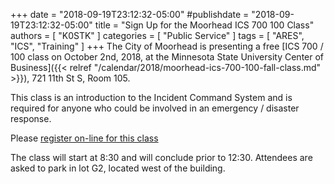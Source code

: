 +++
date = "2018-09-19T23:12:32-05:00"
#publishdate = "2018-09-19T23:12:32-05:00"
title = "Sign Up for the Moorhead ICS 700 100 Class"
authors = [ "K0STK" ]
categories = [ "Public Service" ]
tags = [ "ARES", "ICS", "Training" ]
+++
The City of Moorhead is presenting a free
[ICS 700 / 100 class on October 2nd, 2018, at the Minnesota State University Center of Business]({{< relref "/calendar/2018/moorhead-ics-700-100-fall-class.md" >}}),
721 11th St S, Room 105.

This class is an introduction to the Incident Command System and is
required for anyone who could be involved in an emergency / disaster
response.

Please [register on-line for this class](https://apps.cityofmoorhead.com/PublicTraining/Course/ICS700_100)

The class will start at 8:30 and will conclude prior to 12:30. Attendees
are asked to park in lot G2, located west of the building.
<!--more-->
